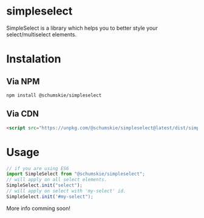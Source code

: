 # simpleselect

SimpleSelect is a library which helps you to better style your select/multiselect elements.


# Instalation
## Via NPM
```
npm install @schumskie/simpleselect
```
## Via CDN
```html
<script src="https://unpkg.com/@schumskie/simpleselect@latest/dist/simpleselect.js">
```
# Usage
```javascript
// if you are using ES6
import SimpleSelect from "@schumskie/simpleselect";
// will apply on all select elements.
SimpleSelect.init("select"); 
// will apply on select with 'my-select' id.
SimpleSelect.init('#my-select"); 
```

More info comming soon!

